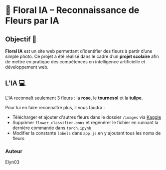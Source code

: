 # 🌿 Floral IA – Reconnaissance de Fleurs par IA

## Objectif 🧠

**Floral IA** est un site web permettant d’identifier des fleurs à partir d’une simple photo. Ce projet a été réalisé dans le cadre d’un **projet scolaire** afin de mettre en pratique des compétences en intelligence artificielle et développement web.

## L'IA 💻​

L'IA reconnaît seulement 3 fleurs : la **rose**, le **tournesol** et la **tulipe**.

Pour lui en faire reconnaître plus, il vous faudra :
- Télécharger et ajouter d'autres fleurs dans le dossier `/images` via [Kaggle](https://www.kaggle.com/datasets/l3llff/flowers)
- Supprimer `flower_classifier.onnx` et regénérer le fichier en runnant la dernière commande dans `torch.ipynb`
- Modifier la constante `labels` dans `app.js` en y ajoutant tous les noms de fleurs 

### Auteur
Elyn03